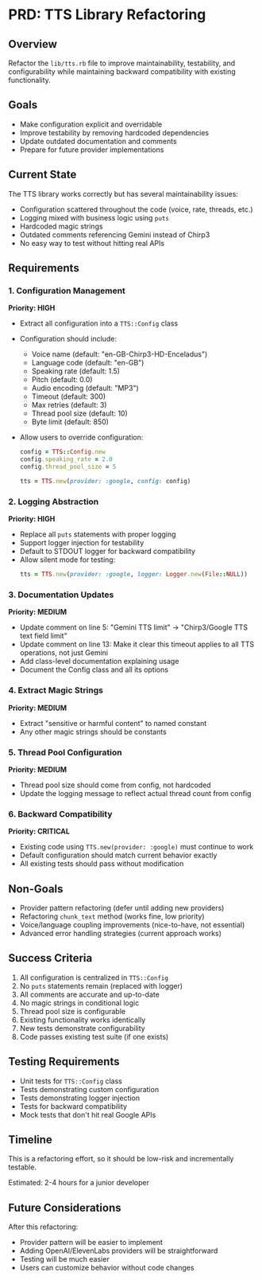 # PRD: TTS Library Refactoring

## Overview
Refactor the `lib/tts.rb` file to improve maintainability, testability, and configurability while maintaining backward compatibility with existing functionality.

## Goals
- Make configuration explicit and overridable
- Improve testability by removing hardcoded dependencies
- Update outdated documentation and comments
- Prepare for future provider implementations

## Current State
The TTS library works correctly but has several maintainability issues:
- Configuration scattered throughout the code (voice, rate, threads, etc.)
- Logging mixed with business logic using `puts`
- Hardcoded magic strings
- Outdated comments referencing Gemini instead of Chirp3
- No easy way to test without hitting real APIs

## Requirements

### 1. Configuration Management
**Priority: HIGH**

- Extract all configuration into a `TTS::Config` class
- Configuration should include:
  - Voice name (default: "en-GB-Chirp3-HD-Enceladus")
  - Language code (default: "en-GB")
  - Speaking rate (default: 1.5)
  - Pitch (default: 0.0)
  - Audio encoding (default: "MP3")
  - Timeout (default: 300)
  - Max retries (default: 3)
  - Thread pool size (default: 10)
  - Byte limit (default: 850)

- Allow users to override configuration:
  ```ruby
  config = TTS::Config.new
  config.speaking_rate = 2.0
  config.thread_pool_size = 5

  tts = TTS.new(provider: :google, config: config)
  ```

### 2. Logging Abstraction
**Priority: HIGH**

- Replace all `puts` statements with proper logging
- Support logger injection for testability
- Default to STDOUT logger for backward compatibility
- Allow silent mode for testing:
  ```ruby
  tts = TTS.new(provider: :google, logger: Logger.new(File::NULL))
  ```

### 3. Documentation Updates
**Priority: MEDIUM**

- Update comment on line 5: "Gemini TTS limit" → "Chirp3/Google TTS text field limit"
- Update comment on line 13: Make it clear this timeout applies to all TTS operations, not just Gemini
- Add class-level documentation explaining usage
- Document the Config class and all its options

### 4. Extract Magic Strings
**Priority: MEDIUM**

- Extract "sensitive or harmful content" to named constant
- Any other magic strings should be constants

### 5. Thread Pool Configuration
**Priority: MEDIUM**

- Thread pool size should come from config, not hardcoded
- Update the logging message to reflect actual thread count from config

### 6. Backward Compatibility
**Priority: CRITICAL**

- Existing code using `TTS.new(provider: :google)` must continue to work
- Default configuration should match current behavior exactly
- All existing tests should pass without modification

## Non-Goals

- Provider pattern refactoring (defer until adding new providers)
- Refactoring `chunk_text` method (works fine, low priority)
- Voice/language coupling improvements (nice-to-have, not essential)
- Advanced error handling strategies (current approach works)

## Success Criteria

1. All configuration is centralized in `TTS::Config`
2. No `puts` statements remain (replaced with logger)
3. All comments are accurate and up-to-date
4. No magic strings in conditional logic
5. Thread pool size is configurable
6. Existing functionality works identically
7. New tests demonstrate configurability
8. Code passes existing test suite (if one exists)

## Testing Requirements

- Unit tests for `TTS::Config` class
- Tests demonstrating custom configuration
- Tests demonstrating logger injection
- Tests for backward compatibility
- Mock tests that don't hit real Google APIs

## Timeline

This is a refactoring effort, so it should be low-risk and incrementally testable.

Estimated: 2-4 hours for a junior developer

## Future Considerations

After this refactoring:
- Provider pattern will be easier to implement
- Adding OpenAI/ElevenLabs providers will be straightforward
- Testing will be much easier
- Users can customize behavior without code changes
